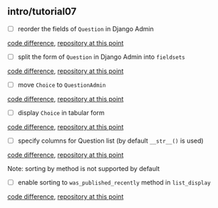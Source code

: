 ## intro/tutorial07

- [ ] reorder the fields of `Question` in Django Admin

 [code difference](https://github.com/bkmagnetron/django-tutorial-docker/commit/af3579c07595ecba4ec9866224bea6fbf5fa1e03),
 [repository at this point](https://github.com/bkmagnetron/django-tutorial-docker/tree/af3579c07595ecba4ec9866224bea6fbf5fa1e03)

- [ ] split the form of `Question` in Django Admin into `fieldsets`

 [code difference](https://github.com/bkmagnetron/django-tutorial-docker/commit/d76b54733868f0dbad59c997c3edb54d80723017),
 [repository at this point](https://github.com/bkmagnetron/django-tutorial-docker/tree/d76b54733868f0dbad59c997c3edb54d80723017)

- [ ] move `Choice` to `QuestionAdmin`

 [code difference](https://github.com/bkmagnetron/django-tutorial-docker/commit/54c02026658e2a7185edee6807a2fbca65949521),
 [repository at this point](https://github.com/bkmagnetron/django-tutorial-docker/tree/54c02026658e2a7185edee6807a2fbca65949521)

- [ ] display `Choice` in tabular form

 [code difference](https://github.com/bkmagnetron/django-tutorial-docker/commit/be03c59255fff1f3a2128d5e16f94589a0396fe1),
 [repository at this point](https://github.com/bkmagnetron/django-tutorial-docker/tree/be03c59255fff1f3a2128d5e16f94589a0396fe1)

- [ ] specify columns for Question list (by default `__str__()` is used)

 [code difference](https://github.com/bkmagnetron/django-tutorial-docker/commit/8b421eb18ef8db7ad5464a9f134a09dbff47b0b0),
 [repository at this point](https://github.com/bkmagnetron/django-tutorial-docker/tree/8b421eb18ef8db7ad5464a9f134a09dbff47b0b0)

 Note: sorting by method is not supported by default

- [ ] enable sorting to `was_published_recently` method in `list_display`

 [code difference](https://github.com/bkmagnetron/django-tutorial-docker/commit/5179a6e38c5cca27cc4d30fd72e4b7ac32d5cedf),
 [repository at this point](https://github.com/bkmagnetron/django-tutorial-docker/tree/5179a6e38c5cca27cc4d30fd72e4b7ac32d5cedf)
